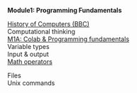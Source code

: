 <b>Module1: Programming Fundamentals</b>  

 
[History of Computers (BBC)](https://www.youtube.com/watch?v=6dME3wgaQpM&list=PL1331A4548513EA81)  
Computational thinking  
[M1A: Colab & Programming fundamentals](https://colab.research.google.com/drive/1pVkmyO5o25ySDo1UjKOPco5vzXlpZLl-)     
Variable types  
Input & output  
[Math operators](https://colab.research.google.com/drive/1U0oH-nq82mwVkvWmEZLym1PioT3JsYch#scrollTo=0CPaxl-50Cfn)    

Files  
Unix commands  

